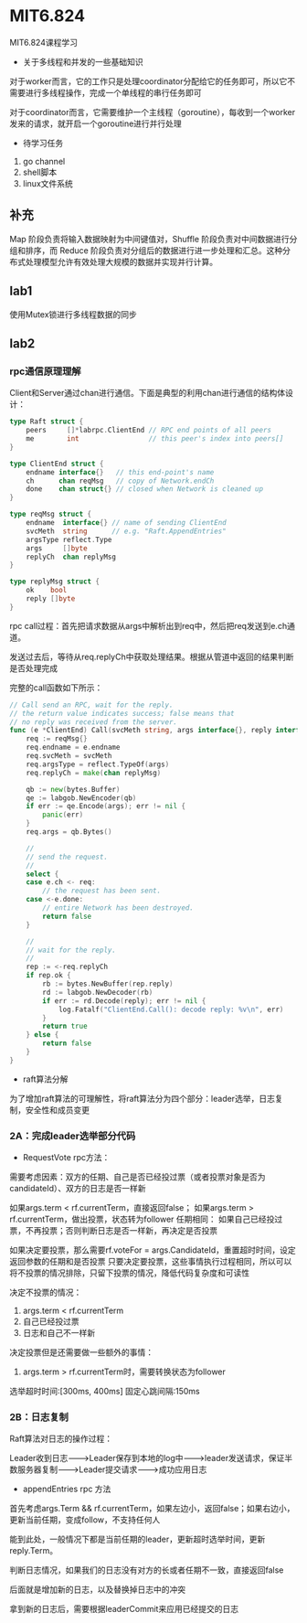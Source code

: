 # MIT6.824

MIT6.824课程学习

* 关于多线程和并发的一些基础知识

对于worker而言，它的工作只是处理coordinator分配给它的任务即可，所以它不需要进行多线程操作，完成一个单线程的串行任务即可

对于coordinator而言，它需要维护一个主线程（goroutine），每收到一个worker发来的请求，就开启一个goroutine进行并行处理

* 待学习任务

1. go channel
2. shell脚本
3. linux文件系统

## 补充

Map 阶段负责将输入数据映射为中间键值对，Shuffle 阶段负责对中间数据进行分组和排序，而 Reduce 阶段负责对分组后的数据进行进一步处理和汇总。这种分布式处理模型允许有效处理大规模的数据并实现并行计算。

## lab1 

使用Mutex锁进行多线程数据的同步

## lab2

### rpc通信原理理解

Client和Server通过chan进行通信。下面是典型的利用chan进行通信的结构体设计：

```go
type Raft struct {
	peers     []*labrpc.ClientEnd // RPC end points of all peers
	me        int                 // this peer's index into peers[]
}

type ClientEnd struct {
    endname interface{}   // this end-point's name
    ch      chan reqMsg   // copy of Network.endCh
    done    chan struct{} // closed when Network is cleaned up
}

type reqMsg struct {
    endname  interface{} // name of sending ClientEnd
    svcMeth  string      // e.g. "Raft.AppendEntries"
    argsType reflect.Type
    args     []byte
    replyCh  chan replyMsg
}

type replyMsg struct {
    ok    bool
    reply []byte
}
```

rpc call过程：首先把请求数据从args中解析出到req中，然后把req发送到e.ch通道。

发送过去后，等待从req.replyCh中获取处理结果。根据从管道中返回的结果判断是否处理完成

完整的call函数如下所示：

```go
// Call send an RPC, wait for the reply.
// the return value indicates success; false means that
// no reply was received from the server.
func (e *ClientEnd) Call(svcMeth string, args interface{}, reply interface{}) bool {
	req := reqMsg{}
	req.endname = e.endname
	req.svcMeth = svcMeth
	req.argsType = reflect.TypeOf(args)
	req.replyCh = make(chan replyMsg)

	qb := new(bytes.Buffer)
	qe := labgob.NewEncoder(qb)
	if err := qe.Encode(args); err != nil {
		panic(err)
	}
	req.args = qb.Bytes()

	//
	// send the request.
	//
	select {
	case e.ch <- req:
		// the request has been sent.
	case <-e.done:
		// entire Network has been destroyed.
		return false
	}

	//
	// wait for the reply.
	//
	rep := <-req.replyCh
	if rep.ok {
		rb := bytes.NewBuffer(rep.reply)
		rd := labgob.NewDecoder(rb)
		if err := rd.Decode(reply); err != nil {
			log.Fatalf("ClientEnd.Call(): decode reply: %v\n", err)
		}
		return true
	} else {
		return false
	}
}
```

* raft算法分解

为了增加raft算法的可理解性，将raft算法分为四个部分：leader选举，日志复制，安全性和成员变更

### 2A：完成leader选举部分代码

* RequestVote rpc方法：

需要考虑因素：双方的任期、自己是否已经投过票（或者投票对象是否为candidateId）、双方的日志是否一样新

如果args.term < rf.currentTerm，直接返回false；
如果args.term > rf.currentTerm，做出投票，状态转为follower
任期相同：
    如果自己已经投过票，不再投票；否则判断日志是否一样新，再决定是否投票

如果决定要投票，那么需要rf.voteFor = args.CandidateId，重置超时时间，设定返回参数的任期和是否投票
只要决定要投票，这些事情执行过程相同，所以可以将不投票的情况排除，只留下投票的情况，降低代码复杂度和可读性

决定不投票的情况：
1. args.term < rf.currentTerm
2. 自己已经投过票
3. 日志和自己不一样新

决定投票但是还需要做一些额外的事情：
1. args.term > rf.currentTerm时，需要转换状态为follower

选举超时时间:[300ms, 400ms]
固定心跳间隔:150ms

### 2B：日志复制

Raft算法对日志的操作过程：

Leader收到日志--->Leader保存到本地的log中--->leader发送请求，保证半数服务器复制--->Leader提交请求--->成功应用日志

* appendEntries rpc 方法

首先考虑args.Term && rf.currentTerm，如果左边小，返回false；如果右边小，更新当前任期，变成follow，不支持任何人

能到此处，一般情况下都是当前任期的leader，更新超时选举时间，更新reply.Term。

判断日志情况，如果我们的日志没有对方的长或者任期不一致，直接返回false

后面就是增加新的日志，以及替换掉日志中的冲突

拿到新的日志后，需要根据leaderCommit来应用已经提交的日志